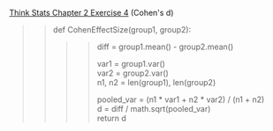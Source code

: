 [Think Stats Chapter 2 Exercise 4](http://greenteapress.com/thinkstats2/html/thinkstats2003.html#toc24) (Cohen's d)

>> def CohenEffectSize(group1, group2):  
>>>>    diff = group1.mean() - group2.mean()  
>>>>  
>>>>    var1 = group1.var()  
>>>>    var2 = group2.var()  
>>>>    n1, n2 = len(group1), len(group2)  
>>>>  
>>>>    pooled_var = (n1 * var1 + n2 * var2) / (n1 + n2)  
>>>>    d = diff / math.sqrt(pooled_var)  
>>>>    return d  
